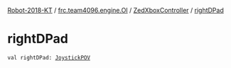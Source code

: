 [Robot-2018-KT](../../index.md) / [frc.team4096.engine.OI](../index.md) / [ZedXboxController](index.md) / [rightDPad](./right-d-pad.md)

# rightDPad

`val rightDPad: `[`JoystickPOV`](../../frc.team4096.engine.-o-i.util/-joystick-p-o-v/index.md)